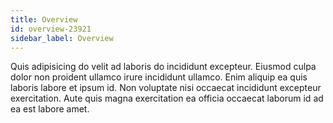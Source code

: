 ```yaml
---
title: Overview
id: overview-23921
sidebar_label: Overview
---
```


Quis adipisicing do velit ad laboris do incididunt excepteur. Eiusmod culpa dolor non proident ullamco irure incididunt ullamco. Enim aliquip ea quis laboris labore et ipsum id. Non voluptate nisi occaecat incididunt excepteur exercitation. Aute quis magna exercitation ea officia occaecat laborum id ad ea est labore amet.

